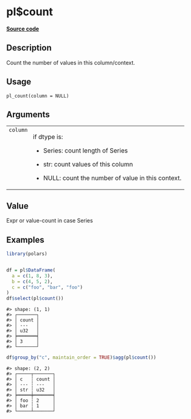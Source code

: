
# pl$count

[**Source code**](https://github.com/pola-rs/r-polars/tree/53c7d964901ed4a019998e89aff8c6d44691d793/R/functions__lazy.R#L108)

## Description

Count the number of values in this column/context.

## Usage

<pre><code class='language-R'>pl_count(column = NULL)
</code></pre>

## Arguments

<table>
<tr>
<td style="white-space: nowrap; font-family: monospace; vertical-align: top">
<code id="pl_count_:_column">column</code>
</td>
<td>

if dtype is:

<ul>
<li>

Series: count length of Series

</li>
<li>

str: count values of this column

</li>
<li>

NULL: count the number of value in this context.

</li>
</ul>
</td>
</tr>
</table>

## Value

Expr or value-count in case Series

## Examples

``` r
library(polars)


df = pl$DataFrame(
  a = c(1, 8, 3),
  b = c(4, 5, 2),
  c = c("foo", "bar", "foo")
)
df$select(pl$count())
```

    #> shape: (1, 1)
    #> ┌───────┐
    #> │ count │
    #> │ ---   │
    #> │ u32   │
    #> ╞═══════╡
    #> │ 3     │
    #> └───────┘

``` r
df$group_by("c", maintain_order = TRUE)$agg(pl$count())
```

    #> shape: (2, 2)
    #> ┌─────┬───────┐
    #> │ c   ┆ count │
    #> │ --- ┆ ---   │
    #> │ str ┆ u32   │
    #> ╞═════╪═══════╡
    #> │ foo ┆ 2     │
    #> │ bar ┆ 1     │
    #> └─────┴───────┘
